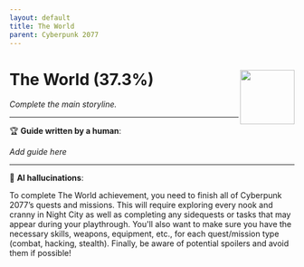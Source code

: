 ```yaml
---
layout: default
title: The World
parent: Cyberpunk 2077
---
```


# The World (37.3%) <img align="right" src="https://cdn.cloudflare.steamstatic.com/steamcommunity/public/images/apps/1091500/25c57ecea783efc3f9d04eec43401264ed5eb9b2.jpg" width="96" height="96">

_Complete the main storyline._

---

:trophy: **Guide written by a human**:

_Add guide here_

---

:robot: **AI hallucinations**:

 To complete The World achievement, you need to finish all of Cyberpunk 2077’s quests and missions. This will require exploring every nook and cranny in Night City as well as completing any sidequests or tasks that may appear during your playthrough. You'll also want to make sure you have the necessary skills, weapons, equipment, etc., for each quest/mission type (combat, hacking, stealth). Finally, be aware of potential spoilers and avoid them if possible!
